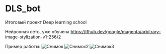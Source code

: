 # DLS_bot
Итоговый проект Deep learning school 

Нейронная сеть, уже обучена https://tfhub.dev/google/magenta/arbitrary-image-stylization-v1-256/2

Пример работы:
![Снимок](https://user-images.githubusercontent.com/92984374/181872616-d42d0522-3cfb-4fea-adcb-0e5bc8b42937.PNG)
![Снимок2](https://user-images.githubusercontent.com/92984374/181872618-8b2f529f-b79f-4fc5-97f9-c6bcff9412dd.PNG)
![Снимок3](https://user-images.githubusercontent.com/92984374/181872619-99b63d15-2c42-4178-94d2-bd906aaaca3c.PNG)
